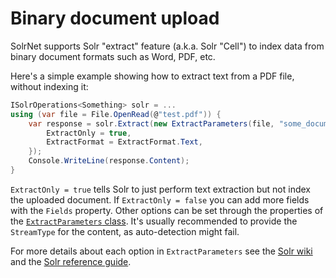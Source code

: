 # Binary document upload

SolrNet supports Solr "extract" feature (a.k.a. Solr "Cell") to index data from binary document formats such as Word, PDF, etc.

Here's a simple example showing how to extract text from a PDF file, without indexing it:

```csharp
ISolrOperations<Something> solr = ...
using (var file = File.OpenRead(@"test.pdf")) {
    var response = solr.Extract(new ExtractParameters(file, "some_document_id") {
        ExtractOnly = true,
        ExtractFormat = ExtractFormat.Text,
    });
    Console.WriteLine(response.Content);
}
```

`ExtractOnly = true` tells Solr to just perform text extraction but not index the uploaded document.
If `ExtractOnly = false` you can add more fields with the `Fields` property. 
Other options can be set through the properties of the [`ExtractParameters` class](https://github.com/mausch/SolrNet/blob/master/SolrNet/ExtractParameters.cs).
It's usually recommended to provide the `StreamType` for the content, as auto-detection might fail.

For more details about each option in `ExtractParameters` see the [Solr wiki](https://wiki.apache.org/solr/ExtractingRequestHandler) and the [Solr reference guide](https://cwiki.apache.org/confluence/display/solr/Uploading+Data+with+Solr+Cell+using+Apache+Tika).

